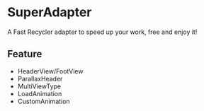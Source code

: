 # SuperAdapter
A Fast Recycler adapter to speed up your work, free and enjoy it!


## Feature

- HeaderView/FootView
- ParallaxHeader
- MultiViewType
- LoadAnimation
- CustomAnimation
